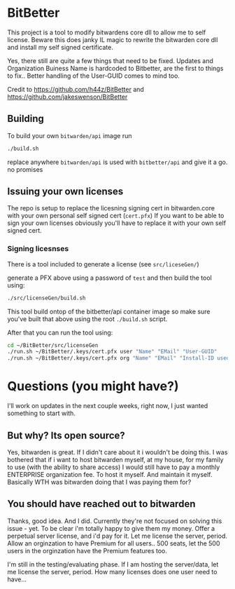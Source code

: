 # BitBetter

This project is a tool to modify bitwardens core dll to allow me to self license.
Beware this does janky IL magic to rewrite the bitwarden core dll and install my self signed certificate.

Yes, there still are quite a few things that need to be fixed.  Updates and Organization Buiness Name is hardcoded to Bitbetter, are the first to things to fix..  Better handling of the User-GUID comes to mind too.

Credit to https://github.com/h44z/BitBetter and https://github.com/jakeswenson/BitBetter 

## Building

To build your own `bitwarden/api` image run
```bash
./build.sh
```

replace anywhere `bitwarden/api` is used with `bitbetter/api` and give it a go. no promises

## Issuing your own licenses

The repo is setup to replace the licesning signing cert in bitwarden.core with your own personal self signed cert (`cert.pfx`)
If you want to be able to sign your own licenses obviously you'll have to replace it with your own self signed cert.


### Signing licesnses

There is a tool included to generate a license (see `src/liceseGen/`)

generate a PFX above using a password of `test` and then build the tool using:

```bash
./src/licenseGen/build.sh
```

This tool build ontop of the bitbetter/api container image so make sure you've built that above using the root `./build.sh` script.

After that you can run the tool using:

```bash
cd ~/BitBetter/src/licenseGen
./run.sh ~/BitBetter/.keys/cert.pfx user "Name" "EMail" "User-GUID"
./run.sh ~/BitBetter/.keys/cert.pfx org "Name" "EMail" "Install-ID used to install the server"
```

# Questions (you might have?)

I'll work on updates in the next couple weeks, right now, I just wanted something to start with.

## But why? Its open source?

Yes, bitwarden is great. If I didn't care about it i wouldn't be doing this.
I was bothered that if i want to host bitwarden myself, at my house, 
for my family to use (with the ability to share access) I would still have to pay a monthly ENTERPRISE organization fee.
To host it myself. And maintain it myself. Basically WTH was bitwarden doing that I was paying them for?

## You should have reached out to bitwarden

Thanks, good idea. And I did. Currently they're not focused on solving this issue - yet. 
To be clear i'm totally happy to give them my money. Offer a perpetual server license, and i'd pay for it.  Let me license the server, period.  Allow an orginzation to have Premium for all users..  500 seats, let the 500 users in the orginzation have the Premium features too.

I'm still in the testing/evaluating phase.  If I am hosting the server/data, let me license the server, period.  How many licenses does one user need to have...
